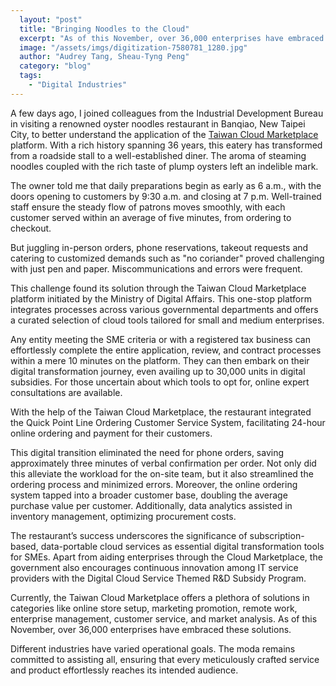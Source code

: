 ```yaml
---
  layout: "post"
  title: "Bringing Noodles to the Cloud"
  excerpt: "As of this November, over 36,000 enterprises have embraced these solutions."
  image: "/assets/imgs/digitization-7580781_1280.jpg"
  author: "Audrey Tang, Sheau-Tyng Peng"
  category: "blog"
  tags: 
    - "Digital Industries"
---
```


A few days ago, I joined colleagues from the Industrial Development Bureau in visiting a renowned oyster noodles restaurant in Banqiao, New Taipei City, to better understand the application of the [Taiwan Cloud Marketplace]((https://www.tcloud.gov.tw/)) platform. With a rich history spanning 36 years, this eatery has transformed from a roadside stall to a well-established diner. The aroma of steaming noodles coupled with the rich taste of plump oysters left an indelible mark.

The owner told me that daily preparations begin as early as 6 a.m., with the doors opening to customers by 9:30 a.m. and closing at 7 p.m. Well-trained staff ensure the steady flow of patrons moves smoothly, with each customer served within an average of five minutes, from ordering to checkout.

But juggling in-person orders, phone reservations, takeout requests and catering to customized demands such as "no coriander" proved challenging with just pen and paper. Miscommunications and errors were frequent.

This challenge found its solution through the Taiwan Cloud Marketplace platform initiated by the Ministry of Digital Affairs. This one-stop platform integrates processes across various governmental departments and offers a curated selection of cloud tools tailored for small and medium enterprises.

Any entity meeting the SME criteria or with a registered tax business can effortlessly complete the entire application, review, and contract processes within a mere 10 minutes on the platform. They can then embark on their digital transformation journey, even availing up to 30,000 units in digital subsidies. For those uncertain about which tools to opt for, online expert consultations are available.

With the help of the Taiwan Cloud Marketplace, the restaurant integrated the Quick Point Line Ordering Customer Service System, facilitating 24-hour online ordering and payment for their customers.

This digital transition eliminated the need for phone orders, saving approximately three minutes of verbal confirmation per order. Not only did this alleviate the workload for the on-site team, but it also streamlined the ordering process and minimized errors. Moreover, the online ordering system tapped into a broader customer base, doubling the average purchase value per customer. Additionally, data analytics assisted in inventory management, optimizing procurement costs.

The restaurant’s success underscores the significance of subscription-based, data-portable cloud services as essential digital transformation tools for SMEs. Apart from aiding enterprises through the Cloud Marketplace, the government also encourages continuous innovation among IT service providers with the Digital Cloud Service Themed R&D Subsidy Program.

Currently, the Taiwan Cloud Marketplace offers a plethora of solutions in categories like online store setup, marketing promotion, remote work, enterprise management, customer service, and market analysis. As of this November, over 36,000 enterprises have embraced these solutions.

Different industries have varied operational goals. The moda remains committed to assisting all, ensuring that every meticulously crafted service and product effortlessly reaches its intended audience.

